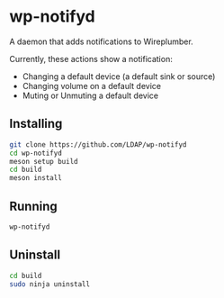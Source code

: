 # wp-notifyd

A daemon that adds notifications to Wireplumber.

Currently, these actions show a notification:

- Changing a default device (a default sink or source)
- Changing volume on a default device
- Muting or Unmuting a default device

## Installing
```bash
git clone https://github.com/LDAP/wp-notifyd
cd wp-notifyd
meson setup build
cd build
meson install
```

## Running
```bash
wp-notifyd
```

## Uninstall
```bash
cd build
sudo ninja uninstall
```
